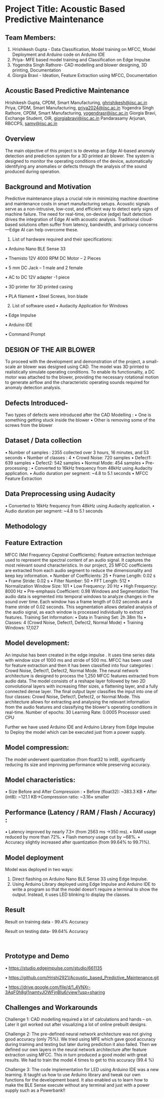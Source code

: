 # Project Title: Acoustic Based Predictive Maintenance

## Team Members:

1. Hrishikesh Gupta - Data Classification, Model training on MFCC, Model Deployment and Arduino code on Arduino IDE
2. Priya- MFE based model training and Classification on Edge Impulse
3. Yogendra Singh Rathore- CAD modelling and blower designing, 3D printing, Documentation
4. Giorgia Bravi - Ideation, Feature Extraction using MFCC, Documentation


## Acoustic Based Predictive Maintenance
Hrishikesh Gupta, CPDM, Smart Manufacturing, ghrishikesh@iisc.ac.in
Priya, CPDM, Smart Manufacturing, priya2024@iisc.ac.in
Yogendra Singh Rathore, CPDM, Smart Manufacturing, yogendrasr@iisc.ac.in
Giorgia Bravi, Exchange Student, OIR, giorgiabravi@iisc.ac.in
Pandarasamy Arjunan, RBCCPS, samy@iisc.ac.in

## Overview
The main objective of this project is to develop an Edge AI-based anomaly detection and prediction system for a 3D printed air blower. The system is designed to monitor the operating conditions of the device, automatically identifying any anomalies or defects through the analysis of the sound produced during operation.

## Background and Motivation	
Predictive maintenance plays a crucial role in minimizing machine downtime and maintenance costs in smart manufacturing setups. Acoustic signals serve as a non-intrusive, low-cost, and efficient way to detect early signs of machine failure. The need for real-time, on-device (edge) fault detection drives the integration of Edge AI with acoustic analysis. Traditional cloud-based solutions often suffer from latency, bandwidth, and privacy concerns—Edge AI can help overcome these.

1.	List of hardware required and their specifications:

•	Arduino Nano BLE Sense 33
 
•	Themisto 12V 4000 RPM DC Motor – 2 Pieces
 

•	5 mm DC Jack – 1 male and 2 female
 

•	AC to DC 12V adapter -1 piece
 

•	3D printer for 3D printed casing
 

•	PLA filament
•	Steel Screws, Iron blade

2.	List of software used 
•	Audacity Application for Windows
 

•	Edge Impulse
 

•	Arduino IDE
 

•	Command Prompt
 

## DESIGN OF THE AIR BLOWER
To proceed with the development and demonstration of the project, a small-scale air blower was designed using CAD. The model was 3D printed to realistically simulate operating conditions. To enable its functionality, a DC motor was attached to the blower, providing the necessary rotational motion to generate airflow and the characteristic operating sounds required for anomaly detection analysis.
 

## Defects Introduced-
Two types of defects were introduced after the CAD Modelling : 
• One is something getting stuck inside the blower 
• Other is removing some of the screws from the blower 

## Dataset / Data collection
• Number of samples : 2355 collected over 3 hours, 16
minutes, and 53 seconds
• Number of classes : 4
• Crowd Noise: 720 samples
• Defect1: 639 samples
• Defect2: 542 samples
• Normal Mode: 454 samples
• Pre-processing :
• Converted to 16kHz frequency from 48kHz using Audacity application.
• Audio duration per segment: ~4.8 to 5.1 seconds
• MFCC Feature Extraction


## Data Preprocessing using Audacity 
•	Converted to 16kHz frequency from 48kHz using Audacity application.
•	Audio duration per segment: ~4.8 to 5.1 seconds


## Methodology
 
## Feature Extraction
MFCC (Mel Frequency Cepstral Coefficients): Feature extraction technique used to represent the spectral content of an audio signal. It captures the most relevant sound characteristics. In our project, 25 MFCC coefficients are extracted from each audio segment to reduce the dimensionality and keep key information.
•	Number of Coefficients: 25
•	Frame Length: 0.02 s
•	Frame Stride: 0.02 s
•	Filter Number: 50
•	FFT Length: 512
•	Normalization Window Size: 101
•	Low Frequency: 20 Hz
•	High Frequency: 8000 Hz
•	Pre-emphasis Coefficient: 0.98
Windows and Segmentation: The audio data is segmented into temporal windows to analyze changes in the sound over time. Each window has a frame length of 0.02 seconds and a frame stride of 0.02 seconds. This segmentation allows detailed analysis of the audio signal, as each window is processed individually to extract features.
Training Set Information: 
•	Data in Training Set: 2h 38m 11s
•	Classes: 4 (Crowd Noise, Defect1, Defect2, Normal Mode)
•	Training Windows: 17,027
 
## Model development:
 
An impulse has been created in the edge impulse . It uses time series data with window size of 1000 ms and stride of 500 ms. MFCC has been used for feature extraction and then it has been classified into four categories : Crowd Noise, Defect1, Defect2, Normal Mode.
The neural network architecture is designed to process the 1,250 MFCC features extracted from audio data. The model consists of a reshape layer followed by two 2D convolutional layers with increasing filter sizes, a flattening layer, and a fully connected dense layer. The final output layer classifies the input into one of four classes: Crowd Noise, Defect1, Defect2, or Normal Mode. This architecture allows for extracting and analysing the relevant information from the audio features and classifying the blower's operating conditions in real-time.
Number of epochs: 30
Learning Rate: 0.0005
Processor used: CPU
 
Further we have used Arduino IDE and Arduino Library from Edge Impulse to Deploy the model which can be executed just from a power supply.
 
## Model compression:
The model underwent quantization (from float32 to int8), significantly reducing its size and improving performance while preserving accuracy.


## Model characteristics:
•	Size Before and After Compression : 
•	Before (float32): ~383.3 KB 
•	After (int8): ~121.1 KB→Compression ratio: ~3.16× smaller
## Performance (Latency / RAM / Flash / Accuracy) :
•	Latency improved by nearly 7.3× (from 2563 ms →350 ms).
•	RAM usage reduced by more than 72%.
•	Flash memory usage cut by ~68%.
•	Accuracy slightly increased after quantization (from 99.64% to 99.71%).
 
## Model deployment
Model was deployed in two ways:
1.	Direct flashing on Arduino Nano BLE Sense 33 using Edge Impulse.
2.	Using Arduino Library deployed using Edge Impulse and Arduino IDE to write a program so that the model doesn’t require a terminal to show the output. Instead, it uses LED blinking to display the classes. 
 

## Result
Result on training data - 99.4% Accuracy
 
Result on testing data- 99.64% Accuracy
 
 
## Prototype and Demo 
• https://studio.edgeimpulse.com/studio/661135			
 

• https://github.com/Hrishi2921/Acoustic_based_Predictive_Maintenance.git		
 

• https://drive.google.com/file/d/1_4VNXr-3AqF0h8gI1namtyJOWFjnBIu6/view?usp=sharing
 
## Challenges and Workarounds
Challenge 1: CAD modelling required a lot of calculations and hands – on. Later it got worked out after visualizing a lot of online prebuilt designs.

Challenge 2: The pre-defined neural network architecture was not giving good accuracy (only 75%). We tried using MFE which gave good accuracy during training and testing but later during prediction it also failed. Then we defined our own layers in the neural network architecture after feature extraction using MFCC. This in turn produced a good model with great results. We had to train the model 4 times to get to this accuracy (99.4 %)

Challenge 3: The code implementation for LED using Arduino IDE was a new learning. It taught us how to use Arduino library and tweak our own functions for the development board. It also enabled us to learn how to make the BLE Sense execute without any terminal and just with a power supply such as a Powerbank!!  





